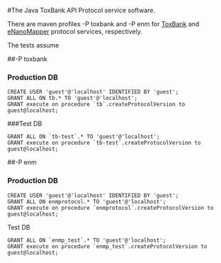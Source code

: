 #The Java ToxBank API Protocol service software.

There are maven profiles  -P toxbank and -P enm for [ToxBank](http://www.toxbank.net) and [eNanoMapper](http://www.enanomapper.net) protocol services, respectively.

The tests assume 

##-P toxbank  

### Production DB
````
CREATE USER 'guest'@'localhost' IDENTIFIED BY 'guest';
GRANT ALL ON tb.* TO 'guest'@'localhost';
GRANT execute on procedure `tb`.createProtocolVersion to guest@localhost;
````

###Test DB
````
GRANT ALL ON `tb-test`.* TO 'guest'@'localhost';
GRANT execute on procedure `tb-test`.createProtocolVersion to  guest@localhost;
````

##-P enm 

### Production DB
````
CREATE USER 'guest'@'localhost' IDENTIFIED BY 'guest';
GRANT ALL ON enmprotocol.* TO 'guest'@'localhost';
GRANT execute on procedure `enmprotocol`.createProtocolVersion to guest@localhost;
````

Test DB
````
GRANT ALL ON `enmp_test`.* TO 'guest'@'localhost';
GRANT execute on procedure `enmp_test`.createProtocolVersion to  guest@localhost;
````
